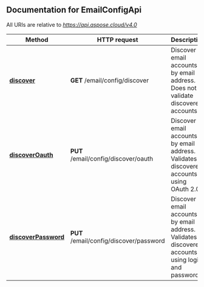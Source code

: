 
## Documentation for EmailConfigApi

All URIs are relative to *https://api.aspose.cloud/v4.0*

Method | HTTP request | Description
------ | ------------ | -----------
[**discover**](EmailConfigApi.md#discover) | **GET** /email/config/discover | Discover email accounts by email address. Does not validate discovered accounts.             
[**discoverOauth**](EmailConfigApi.md#discoverOauth) | **PUT** /email/config/discover/oauth | Discover email accounts by email address. Validates discovered accounts using OAuth 2.0.             
[**discoverPassword**](EmailConfigApi.md#discoverPassword) | **PUT** /email/config/discover/password | Discover email accounts by email address. Validates discovered accounts using login and password.             
